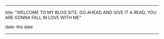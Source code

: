 
---
title: "WELCOME TO MY BLOG SITE. GO AHEAD AND GIVE IT A READ, YOU ARE GONNA FALL IN LOVE WITH ME"

date: the date

---